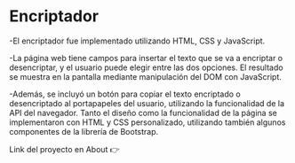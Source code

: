 # Encriptador

-El encriptador fue implementado utilizando HTML, CSS y JavaScript. 

-La página web tiene campos para insertar el texto que se va a encriptar o desencriptar, y el usuario puede elegir entre las dos opciones. El resultado se muestra en la pantalla mediante manipulación del DOM con JavaScript. 

-Además, se incluyó un botón para copiar el texto encriptado o desencriptado al portapapeles del usuario, utilizando la funcionalidad de la API del navegador. Tanto el diseño como la funcionalidad de la página se implementaron con HTML y CSS personalizado, utilizando también algunos componentes de la librería de Bootstrap.

Link del proyecto en About 👉
